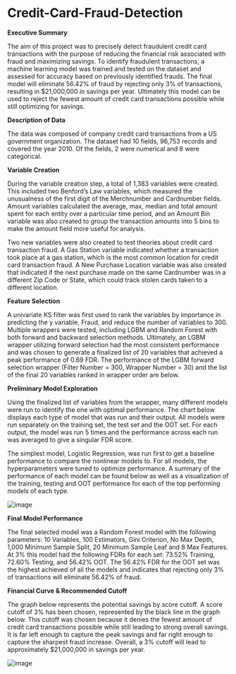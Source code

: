 # Credit-Card-Fraud-Detection

**Executive Summary**
   
The aim of this project was to precisely detect fraudulent credit card transactions with the purpose of reducing the financial risk associated with fraud and maximizing savings. To identify fraudulent transactions, a machine learning model was trained and tested on the dataset and assessed for accuracy based on previously identified frauds. The final model will eliminate 56.42% of fraud by rejecting only 3% of transactions, resulting in $21,000,000 in savings per year. Ultimately this model can be used to reject the fewest amount of credit card transactions possible while still optimizing for savings. 

**Description of Data**
   
The data was composed of company credit card transactions from a US government organization. The dataset had 10 fields, 96,753 records and covered the year 2010. Of the fields, 2 were numerical and 8 were categorical.

**Variable Creation**
   
During the variable creation step, a total of 1,383 variables were created. This included two Benford’s Law variables, which measured the unusualness of the first digit of the Merchnumber and Cardnumber fields. Amount variables calculated the average, max, median and total amount spent for each entity over a particular time period, and an Amount Bin variable was also created to group the transaction amounts into 5 bins to make the amount field more useful for analysis.

Two new variables were also created to test theories about credit card transaction fraud. A Gas Station variable indicated whether a transaction took place at a gas station, which is the most common location for credit card transaction fraud. A New Purchase Location variable was also created that indicated if the next purchase made on the same Cardnumber was in a different Zip Code or State, which could track stolen cards taken to a different location.

**Feature Selection**
   
A univariate KS filter was first used to rank the variables by importance in predicting the y variable, Fraud, and reduce the number of variables to 300. Multiple wrappers were tested, including LGBM and Random Forest with both forward and backward selection methods. Ultimately, an LGBM wrapper utilizing forward selection had the most consistent performance and was chosen to generate a finalized list of 20 variables that achieved a peak performance of 0.69 FDR. The performance of the LGBM forward selection wrapper (Filter Number = 300, Wrapper Number = 30) and the list of the final 20 variables ranked in wrapper order are below.

**Preliminary Model Exploration**
   
Using the finalized list of variables from the wrapper, many different models were run to identify the one with optimal performance. The chart below displays each type of model that was run and their output. All models were run separately on the training set, the test set and the OOT set. For each output, the model was run 5 times and the performance across each run was averaged to give a singular FDR score.
 
The simplest model, Logistic Regression, was run first to get a baseline performance to compare the nonlinear models to. For all models, the hyperparameters were tuned to optimize performance. A summary of the performance of each model can be found below as well as a visualization of the training, testing and OOT performance for each of the top performing models of each type.

![image](https://github.com/jacguerra/Credit-Card-Fraud-Detection/assets/113937618/c11ee3c8-c310-44ba-970b-b75ebaf3cdda)

**Final Model Performance**
   
The final selected model was a Random Forest model with the following parameters: 10 Variables, 100 Estimators, Gini Criterion, No Max Depth, 1,000 Minimum Sample Split, 20 Minimum Sample Leaf and 8 Max Features. At 3% this model had the following FDRs for each set: 73.52% Training, 72.60% Testing, and 56.42% OOT. The 56.42% FDR for the OOT set was the highest achieved of all the models and indicates that rejecting only 3% of transactions will eliminate 56.42% of fraud.

**Financial Curve & Recommended Cutoff**
    
The graph below represents the potential savings by score cutoff. A score cutoff of 3% has been chosen, represented by the black line in the graph below. This cutoff was chosen because it denies the fewest amount of credit card transactions possible while still leading to strong overall savings. It is far left enough to capture the peak savings and far right enough to capture the sharpest fraud increase. Overall, a 3% cutoff will lead to approximately $21,000,000 in savings per year.

![image](https://github.com/jacguerra/Credit-Card-Fraud-Detection/assets/113937618/b76a92d2-9580-46f4-bf1f-94758d34f660)


